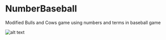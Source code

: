 # NumberBaseball
Modified Bulls and Cows game using numbers and terms in baseball game

![alt text](https://github.com/jungbok/NumberBaseball/blob/master/Screen%Shot%2020-09-08%at%5.25.28%PM.png?raw=true)
